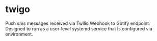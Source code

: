 # twigo

Push sms messages received via Twilio Webhook to Gotify endpoint. Designed to run as a user-level systemd service that is configured via environment. 

